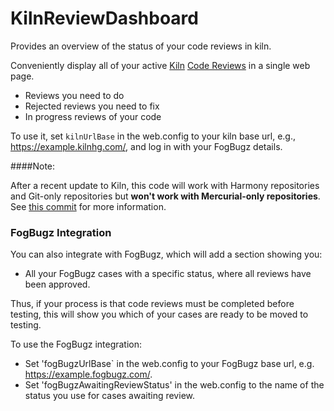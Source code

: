 KilnReviewDashboard
===================

Provides an overview of the status of your code reviews in kiln.

Conveniently display all of your active [Kiln](https://www.fogcreek.com/kiln/) [Code Reviews](https://www.fogcreek.com/kiln/features/code-reviews.html) in a single web page.

* Reviews you need to do
* Rejected reviews you need to fix
* In progress reviews of your code

To use it, set `kilnUrlBase` in the web.config to your kiln base url, e.g., https://example.kilnhg.com/, and log in with your FogBugz details.

####Note:

After a recent update to Kiln, this code will work with Harmony repositories and Git-only repositories but **won't work with Mercurial-only repositories**. See [this commit](https://github.com/NonlinearDynamics/KilnReviewDashboard/commit/778dd44ddeee6b73b06008384cf06a131c568f9c) for more information.

### FogBugz Integration

You can also integrate with FogBugz, which will add a section showing you:

* All your FogBugz cases with a specific status, where all reviews have been approved.

Thus, if your process is that code reviews must be completed before testing, this will show you which of your cases are ready to be moved to testing.

To use the FogBugz integration:

* Set 'fogBugzUrlBase` in the web.config to your FogBugz base url, e.g. https://example.fogbugz.com/.
* Set 'fogBugzAwaitingReviewStatus' in the web.config to the name of the status you use for cases awaiting review.
